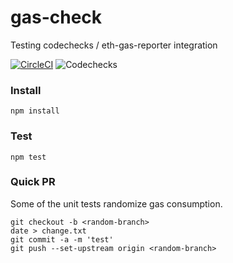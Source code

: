 # gas-check




Testing codechecks / eth-gas-reporter integration

[![CircleCI](https://circleci.com/gh/cgewecke/gas-check.svg?style=svg)](https://circleci.com/gh/cgewecke/gas-check)
![Codechecks](https://raw.githubusercontent.com/codechecks/docs/master/images/badges/badge-default.svg?sanitize=true)

### Install

```
npm install
```

### Test

```
npm test
```

### Quick PR

Some of the unit tests randomize gas consumption.

```
git checkout -b <random-branch>
date > change.txt
git commit -a -m 'test'
git push --set-upstream origin <random-branch>
```
